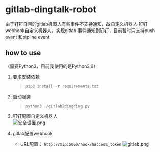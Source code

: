 # gitlab-dingtalk-robot
由于钉钉自带的gitlab机器人有些事件不支持通知，故自定义机器人
钉钉webhook自定义机器人，实现gitlab 事件通知到钉钉，目前暂时只支持push event 和pipline event

## how to use
（需要Python3，目前我使用的是Python3.6）
1. 要求安装依赖 
    >`pip3 install -r requirements.txt`

2. 启动服务
    >`python3 ./gitlab2dingding.py` 

3. 钉钉配置自定义机器人<br/>
    ![安全设置.png](https://img04.sogoucdn.com/app/a/100520146/6efd129b88f88a51af0d91666cfcd555)

4. gitlab配置webhook<br/>
    -  URL配置： `http://$ip:5000/hook/$access_token`
    ![gitlab.png](https://img04.sogoucdn.com/app/a/100520146/d6d1f080811ed5e4fb74af438bc04207)
